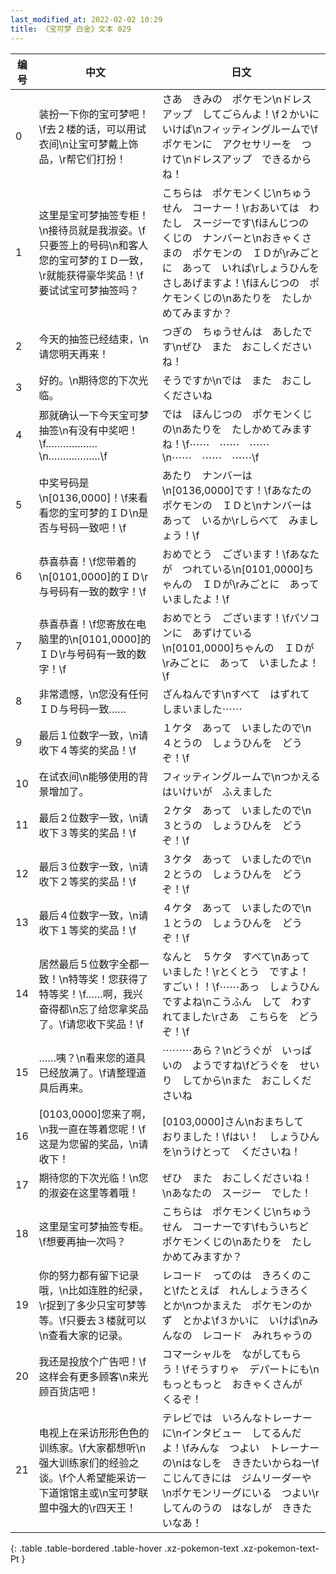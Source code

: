 ```yaml
---
last_modified_at: 2022-02-02 10:29
title: 《宝可梦 白金》文本 029
---
```

| 编号 | 中文 | 日文 |
| ---- | ---- | ---- |
| 0 | 装扮一下你的宝可梦吧！\f去２楼的话，可以用试衣间\n让宝可梦戴上饰品，\r帮它们打扮！ | さあ　きみの　ポケモン\nドレスアップ　してごらんよ！\f２かいに　いけば\nフィッティングルームで\fポケモンに　アクセサリーを　つけて\nドレスアップ　できるからね！ |
| 1 | 这里是宝可梦抽签专柜！\n接待员就是我淑姿。\f只要签上的号码\n和客人您的宝可梦的ＩＤ一致，\r就能获得豪华奖品！\f要试试宝可梦抽签吗？ | こちらは　ポケモンくじ\nちゅうせん　コーナー！\rおあいては　わたし　スージーです\fほんじつの　くじの　ナンバーと\nおきゃくさまの　ポケモンの　ＩＤが\rみごとに　あって　いれば\rしょうひんを　さしあげますよ！\fほんじつの　ポケモンくじの\nあたりを　たしかめてみますか？ |
| 2 | 今天的抽签已经结束，\n请您明天再来！ | つぎの　ちゅうせんは　あしたです\nぜひ　また　おこしくださいね！ |
| 3 | 好的。\n期待您的下次光临。 | そうですか\nでは　また　おこしくださいね |
| 4 | 那就确认一下今天宝可梦抽签\n有没有中奖吧！\f………………\n………………\f | では　ほんじつの　ポケモンくじの\nあたりを　たしかめてみますね！\f⋯⋯　⋯⋯　⋯⋯\n⋯⋯　⋯⋯　⋯⋯\f |
| 5 | 中奖号码是\n[0136,0000]！\f来看看您的宝可梦的ＩＤ\n是否与号码一致吧！\f | あたり　ナンバーは\n[0136,0000]です！\fあなたの　ポケモンの　ＩＤと\nナンバーは　あって　いるか\rしらべて　みましょう！\f |
| 6 | 恭喜恭喜！\f您带着的\n[0101,0000]的ＩＤ\r与号码有一致的数字！\f | おめでとう　ございます！\fあなたが　つれている\n[0101,0000]ちゃんの　ＩＤが\rみごとに　あって　いましたよ！\f |
| 7 | 恭喜恭喜！\f您寄放在电脑里的\n[0101,0000]的ＩＤ\r与号码有一致的数字！\f | おめでとう　ございます！\fパソコンに　あずけている\n[0101,0000]ちゃんの　ＩＤが\rみごとに　あって　いましたよ！\f |
| 8 | 非常遗憾，\n您没有任何ＩＤ与号码一致…… | ざんねんです\nすべて　はずれて　しまいました⋯⋯ |
| 9 | 最后１位数字一致，\n请收下４等奖的奖品！\f | １ケタ　あって　いましたので\n４とうの　しょうひんを　どうぞ！\f |
| 10 | 在试衣间\n能够使用的背景增加了。 | フィッティングルームで\nつかえる　はいけいが　ふえました |
| 11 | 最后２位数字一致，\n请收下３等奖的奖品！\f | ２ケタ　あって　いましたので\n３とうの　しょうひんを　どうぞ！\f |
| 12 | 最后３位数字一致，\n请收下２等奖的奖品！\f | ３ケタ　あって　いましたので\n２とうの　しょうひんを　どうぞ！\f |
| 13 | 最后４位数字一致，\n请收下１等奖的奖品！\f | ４ケタ　あって　いましたので\n１とうの　しょうひんを　どうぞ！\f |
| 14 | 居然最后５位数字全都一致！\n特等奖！您获得了特等奖！\f……啊，我兴奋得都\n忘了给您拿奖品了。\f请您收下奖品！\f | なんと　５ケタ　すべて\nあって　いました！\rとくとう　ですよ！　すごい！！\f⋯⋯あっ　しょうひん　ですよね\nこうふん　して　わすれてました\rさあ　こちらを　どうぞ！\f |
| 15 | ……咦？\n看来您的道具已经放满了。\f请整理道具后再来。 | ⋯⋯⋯あら？\nどうぐが　いっぱいの　ようですね\fどうぐを　せいり　してから\nまた　おこしくださいね |
| 16 | [0103,0000]您来了啊，\n我一直在等着您呢！\f这是为您留的奖品，\n请收下！ | [0103,0000]さん\nおまちして　おりました！\fはい！　しょうひんを\nうけとって　くださいね！ |
| 17 | 期待您的下次光临！\n您的淑姿在这里等着哦！ | ぜひ　また　おこしくださいね！\nあなたの　スージー　でした！ |
| 18 | 这里是宝可梦抽签专柜。\f想要再抽一次吗？ | こちらは　ポケモンくじ\nちゅうせん　コーナーです\fもういちど　ポケモンくじの\nあたりを　たしかめてみますか？ |
| 19 | 你的努力都有留下记录哦，\n比如连胜的纪录，\r捉到了多少只宝可梦等等。\f只要去３楼就可以\n查看大家的记录。 | レコード　ってのは　きろくのこと\fたとえば　れんしょうきろく　とか\nつかまえた　ポケモンのかず　とかよ\f３かいに　いけば\nみんなの　レコード　みれちゃうの |
| 20 | 我还是投放个广告吧！\f这样会有更多顾客\n来光顾百货店吧！ | コマーシャルを　ながしてもらう！\fそうすりゃ　デパートにも\nもっともっと　おきゃくさんが　くるぞ！ |
| 21 | 电视上在采访形形色色的训练家。\f大家都想听\n强大训练家们的经验之谈。\f个人希望能采访一下道馆馆主或\n宝可梦联盟中强大的\r四天王！ | テレビでは　いろんなトレーナーに\nインタビュー　してるんだよ！\fみんな　つよい　トレーナーの\nはなしを　ききたいからねー\fこじんてきには　ジムリーダーや\nポケモンリーグにいる　つよい\rしてんのうの　はなしが　ききたいなあ！ |
{: .table .table-bordered .table-hover .xz-pokemon-text .xz-pokemon-text-Pt }